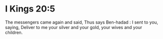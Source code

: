 # I Kings 20:5

The messengers came again and said, Thus says Ben-hadad : I sent to you, saying, Deliver to me your silver and your gold, your wives and your children.
